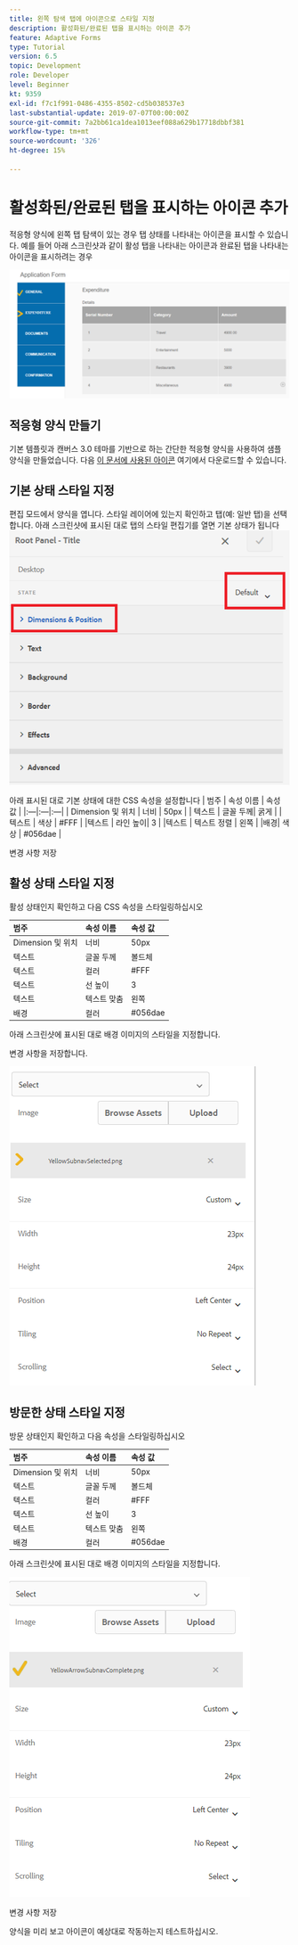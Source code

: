 ```yaml
---
title: 왼쪽 탐색 탭에 아이콘으로 스타일 지정
description: 활성화된/완료된 탭을 표시하는 아이콘 추가
feature: Adaptive Forms
type: Tutorial
version: 6.5
topic: Development
role: Developer
level: Beginner
kt: 9359
exl-id: f7c1f991-0486-4355-8502-cd5b038537e3
last-substantial-update: 2019-07-07T00:00:00Z
source-git-commit: 7a2bb61ca1dea1013eef088a629b17718dbbf381
workflow-type: tm+mt
source-wordcount: '326'
ht-degree: 15%

---
```


# 활성화된/완료된 탭을 표시하는 아이콘 추가

적응형 양식에 왼쪽 탭 탐색이 있는 경우 탭 상태를 나타내는 아이콘을 표시할 수 있습니다. 예를 들어 아래 스크린샷과 같이 활성 탭을 나타내는 아이콘과 완료된 탭을 나타내는 아이콘을 표시하려는 경우

![도구 모음 간격](assets/active-completed.png)

## 적응형 양식 만들기

기본 템플릿과 캔버스 3.0 테마를 기반으로 하는 간단한 적응형 양식을 사용하여 샘플 양식을 만들었습니다.
다음 [이 문서에 사용된 아이콘](assets/icons.zip) 여기에서 다운로드할 수 있습니다.


## 기본 상태 스타일 지정

편집 모드에서 양식을 엽니다. 스타일 레이어에 있는지 확인하고 탭(예: 일반 탭)을 선택합니다.
아래 스크린샷에 표시된 대로 탭의 스타일 편집기를 열면 기본 상태가 됩니다
![탐색-탭](assets/navigation-tab.png)

아래 표시된 대로 기본 상태에 대한 CSS 속성을 설정합니다 | 범주 | 속성 이름 | 속성 값 | |:—|:—|:—| | Dimension 및 위치 | 너비 | 50px | | 텍스트 | 글꼴 두께| 굵게 | | 텍스트 | 색상 | #FFF | |텍스트 | 라인 높이| 3 | |텍스트 | 텍스트 정렬 | 왼쪽 | |배경| 색상 | #056dae |

변경 사항 저장

## 활성 상태 스타일 지정

활성 상태인지 확인하고 다음 CSS 속성을 스타일링하십시오

| 범주 | 속성 이름 | 속성 값 |
|:---|:---|:---|
| Dimension 및 위치 | 너비 | 50px |
| 텍스트 | 글꼴 두께 | 볼드체 |
| 텍스트 | 컬러 | #FFF |
| 텍스트 | 선 높이 | 3 |
| 텍스트 | 텍스트 맞춤 | 왼쪽 |
| 배경 | 컬러 | #056dae |

아래 스크린샷에 표시된 대로 배경 이미지의 스타일을 지정합니다.

변경 사항을 저장합니다.



![활성 상태](assets/active-state.png)

## 방문한 상태 스타일 지정

방문 상태인지 확인하고 다음 속성을 스타일링하십시오

| 범주 | 속성 이름 | 속성 값 |
|:---|:---|:---|
| Dimension 및 위치 | 너비 | 50px |
| 텍스트 | 글꼴 두께 | 볼드체 |
| 텍스트 | 컬러 | #FFF |
| 텍스트 | 선 높이 | 3 |
| 텍스트 | 텍스트 맞춤 | 왼쪽 |
| 배경 | 컬러 | #056dae |

아래 스크린샷에 표시된 대로 배경 이미지의 스타일을 지정합니다.


![방문 주](assets/visited-state.png)

변경 사항 저장

양식을 미리 보고 아이콘이 예상대로 작동하는지 테스트하십시오.
